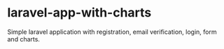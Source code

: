 # laravel-app-with-charts
Simple laravel application with registration, email verification, login, form and charts.
